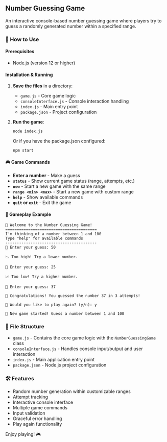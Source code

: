 ## Number Guessing Game

An interactive console-based number guessing game where players try to guess a randomly generated number within a specified range.

### 🚀 How to Use

#### Prerequisites
- Node.js (version 12 or higher)

#### Installation & Running

1. **Save the files** in a directory:
   - `game.js` - Core game logic
   - `consoleInterface.js` - Console interaction handling
   - `index.js` - Main entry point
   - `package.json` - Project configuration

2. **Run the game**:
   ```bash
   node index.js
   ```

   Or if you have the package.json configured:
   ```bash
   npm start
   ```

#### 🎮 Game Commands

- **Enter a number** - Make a guess
- **`status`** - Show current game status (range, attempts, etc.)
- **`new`** - Start a new game with the same range
- **`range <min> <max>`** - Start a new game with custom range
- **`help`** - Show available commands
- **`quit` or `exit`** - Exit the game

#### 🎯 Gameplay Example

```
🎯 Welcome to the Number Guessing Game!
========================================
I'm thinking of a number between 1 and 100
Type "help" for available commands
----------------------------------------
🎯 Enter your guess: 50

📉 Too high! Try a lower number.

🎯 Enter your guess: 25

📈 Too low! Try a higher number.

🎯 Enter your guess: 37

🎉 Congratulations! You guessed the number 37 in 3 attempts!

🔄 Would you like to play again? (y/n): y

🔄 New game started! Guess a number between 1 and 100
```

### 📁 File Structure

- `game.js` - Contains the core game logic with the `NumberGuessingGame` class
- `consoleInterface.js` - Handles console input/output and user interaction
- `index.js` - Main application entry point
- `package.json` - Node.js project configuration

### 🛠 Features

- Random number generation within customizable ranges
- Attempt tracking
- Interactive console interface
- Multiple game commands
- Input validation
- Graceful error handling
- Play again functionality

Enjoy playing! 🎮